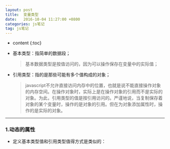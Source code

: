```yaml
---
layout: post
title:  变量类型
date:   2016-10-04 11:27:00 +0800
categories: js笔记
tag: js笔记
---
```


* content
{:toc}


* 基本类型：指简单的数据段；
    >基本数据类型是按值访问的，因为可以操作保存在变量中的实际值；
* 引用类型：指的是那些可能有多个值构成的对象；
    >javascript不允许直接访问内存中的位置，也就是说不能直接操作对象的内存空间。在操作对象时，实际上是在操作对象的引用而不是实际的对象。为此，引用类型的值是按引用访问的。严谨地说，当复制保存着对象的某个变量时，操作的是对象的引用。但在为对象添加属性时，操作的是实际的对象。
----

### 1.动态的属性
    
* 定义基本类型值和引用类型值得方式是类似的：